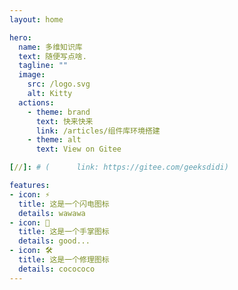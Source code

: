 ```yaml
---
layout: home

hero:
  name: 多维知识库
  text: 随便写点啥.
  tagline: ""
  image:
    src: /logo.svg
    alt: Kitty
  actions:
    - theme: brand
      text: 快来快来 
      link: /articles/组件库环境搭建
    - theme: alt
      text: View on Gitee

[//]: # (      link: https://gitee.com/geeksdidi)

features:
- icon: ⚡️
  title: 这是一个闪电图标
  details: wawawa
- icon: 🖖
  title: 这是一个手掌图标
  details: good...
- icon: 🛠️
  title: 这是一个修理图标
  details: cocococo
---
```




